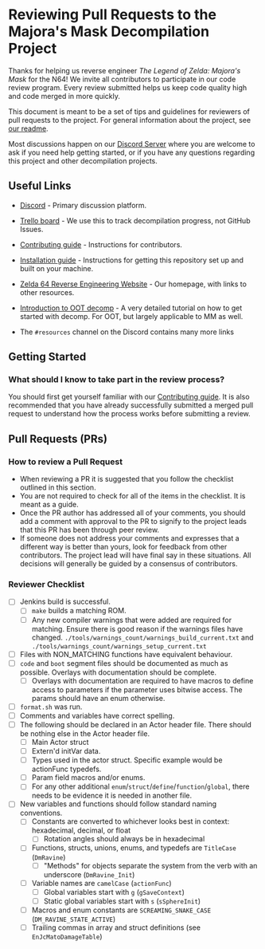 Reviewing Pull Requests to the Majora's Mask Decompilation Project
=======================================================

Thanks for helping us reverse engineer *The Legend of Zelda: Majora's Mask* for the N64! 
We invite all contributors to participate in our code review program. Every review submitted helps us keep code quality high and code merged in more quickly.

This document is meant to be a set of tips and guidelines for reviewers of pull requests to the project.
For general information about the project, see [our readme](https://github.com/zeldaret/mm/blob/master/README.md).

Most discussions happen on our [Discord Server](https://discord.zelda64.dev) where you are welcome to ask if you need help getting started, or if you have any questions regarding this project and other decompilation projects.

Useful Links
------------

- [Discord](https://discord.zelda64.dev/) - Primary discussion platform.
- [Trello board](https://trello.com/b/ruxw9n6m/majoras-mask-decompilation) - We use this to track decompilation progress, not GitHub Issues.

- [Contributing guide](https://github.com/zeldaret/mm/blob/master/CONTRIBUTING.md) - Instructions for contributors.
- [Installation guide](https://github.com/zeldaret/mm/blob/master/README.md#installation) - Instructions for getting this repository set up and built on your machine.

- [Zelda 64 Reverse Engineering Website](https://zelda64.dev/) - Our homepage, with links to other resources.
- [Introduction to OOT decomp](https://github.com/zeldaret/oot/blob/master/docs/tutorial/contents.md) - A very detailed tutorial on how to get started with decomp. For OOT, but largely applicable to MM as well.
- The `#resources` channel on the Discord contains many more links

Getting Started
---------------

### What should I know to take part in the review process?

You should first get yourself familiar with our [Contributing guide](https://github.com/zeldaret/mm/blob/master/CONTRIBUTING.md). It is also recommended that you have already successfully submitted a merged pull request to understand how the process works before submitting a review.

Pull Requests (PRs)
------------

### How to review a Pull Request

- When reviewing a PR it is suggested that you follow the checklist outlined in this section.
- You are not required to check for all of the items in the checklist. It is meant as a guide.
- Once the PR author has addressed all of your comments, you should add a comment with approval to the PR to signify to the project leads that this PR has been through peer review.
- If someone does not address your comments and expresses that a different way is better than yours, look for feedback from other contributors. The project lead will have final say in these situations. All decisions will generally be guided by a consensus of contributors.

### Reviewer Checklist
- [ ] Jenkins build is successful.
   - [ ] `make` builds a matching ROM.
   - [ ] Any new compiler warnings that were added are required for matching. Ensure there is good reason if the warnings files have changed. `./tools/warnings_count/warnings_build_current.txt` and `./tools/warnings_count/warnings_setup_current.txt`
- [ ] Files with NON_MATCHING functions have equivalent behaviour.
- [ ] `code` and `boot` segment files should be documented as much as possible. Overlays with documentation should be complete.
   - [ ] Overlays with documentation are required to have macros to define access to parameters if the parameter uses bitwise access. The params should have an enum otherwise.
- [ ] `format.sh` was run.
- [ ] Comments and variables have correct spelling.
- [ ] The following should be declared in an Actor header file. There should be nothing else in the Actor header file.
   - [ ] Main Actor struct
   - [ ] Extern'd initVar data.
   - [ ] Types used in the actor struct. Specific example would be actionFunc typedefs.
   - [ ] Param field macros and/or enums.
   - [ ] For any other additional `enum`/`struct`/`define`/`function`/`global`, there needs to be evidence it is needed in another file.
- [ ] New variables and functions should follow standard naming conventions.
   - [ ] Constants are converted to whichever looks best in context: hexadecimal, decimal, or float
	  - [ ] Rotation angles should always be in hexadecimal
   - [ ] Functions, structs, unions, enums, and typedefs are `TitleCase` (`DmRavine`)
	  - [ ] "Methods" for objects separate the system from the verb with an underscore (`DmRavine_Init`)
   - [ ] Variable names are `camelCase` (`actionFunc`)
	  - [ ] Global variables start with `g` (`gSaveContext`)
	  - [ ] Static global variables start with `s` (`sSphereInit`)
   - [ ] Macros and enum constants are `SCREAMING_SNAKE_CASE` (`DM_RAVINE_STATE_ACTIVE`)
   - [ ] Trailing commas in array and struct definitions (see `EnJcMatoDamageTable`)